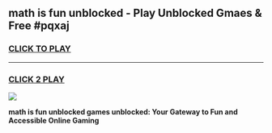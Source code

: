 
## math is fun unblocked - Play Unblocked Gmaes & Free #pqxaj
<h3>
<a href="https://news.freeplayer.one?title=math_is_fun_unblocked&ref=24F">CLICK TO PLAY</a></h3>
<hr>

<h3>
<a href="https://news.freeplayer.one?title=math_is_fun_unblocked&ref=24F">CLICK 2 PLAY</a>
  
</h3>

<a href="https://news.freeplayer.one?title=math_is_fun_unblocked&ref=24F/"><img src="https://clearcache.store/games.png"></a>


**math is fun unblocked games unblocked: Your Gateway to Fun and Accessible Online Gaming**
